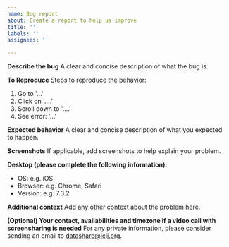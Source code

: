 ```yaml
---
name: Bug report
about: Create a report to help us improve
title: ''
labels: ''
assignees: ''

---
```


**Describe the bug**
A clear and concise description of what the bug is.

**To Reproduce**
Steps to reproduce the behavior:
1. Go to '...'
2. Click on '....'
3. Scroll down to '....'
4. See error: '...'

**Expected behavior**
A clear and concise description of what you expected to happen.

**Screenshots**
If applicable, add screenshots to help explain your problem.

**Desktop (please complete the following information):**
 - OS: e.g. iOS
 - Browser: e.g. Chrome, Safari
 - Version: e.g. 7.3.2

**Additional context**
Add any other context about the problem here.

**(Optional) Your contact, availabilities and timezone if a video call with screensharing is needed**
For any private information, please consider sending an email to datashare@icij.org.
